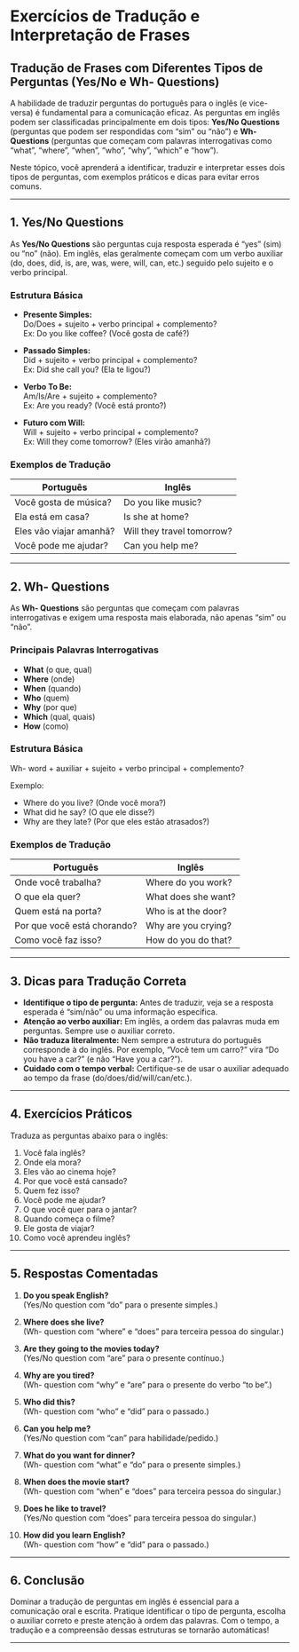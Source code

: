 
# Exercícios de Tradução e Interpretação de Frases  
## Tradução de Frases com Diferentes Tipos de Perguntas (Yes/No e Wh- Questions)

A habilidade de traduzir perguntas do português para o inglês (e vice-versa) é fundamental para a comunicação eficaz. As perguntas em inglês podem ser classificadas principalmente em dois tipos: **Yes/No Questions** (perguntas que podem ser respondidas com “sim” ou “não”) e **Wh- Questions** (perguntas que começam com palavras interrogativas como “what”, “where”, “when”, “who”, “why”, “which” e “how”).

Neste tópico, você aprenderá a identificar, traduzir e interpretar esses dois tipos de perguntas, com exemplos práticos e dicas para evitar erros comuns.

---

## 1. Yes/No Questions

As **Yes/No Questions** são perguntas cuja resposta esperada é “yes” (sim) ou “no” (não). Em inglês, elas geralmente começam com um verbo auxiliar (do, does, did, is, are, was, were, will, can, etc.) seguido pelo sujeito e o verbo principal.

### Estrutura Básica

- **Presente Simples:**  
  Do/Does + sujeito + verbo principal + complemento?  
  Ex: Do you like coffee? (Você gosta de café?)

- **Passado Simples:**  
  Did + sujeito + verbo principal + complemento?  
  Ex: Did she call you? (Ela te ligou?)

- **Verbo To Be:**  
  Am/Is/Are + sujeito + complemento?  
  Ex: Are you ready? (Você está pronto?)

- **Futuro com Will:**  
  Will + sujeito + verbo principal + complemento?  
  Ex: Will they come tomorrow? (Eles virão amanhã?)

### Exemplos de Tradução

| Português                        | Inglês                        |
|----------------------------------|-------------------------------|
| Você gosta de música?            | Do you like music?            |
| Ela está em casa?                | Is she at home?               |
| Eles vão viajar amanhã?          | Will they travel tomorrow?    |
| Você pode me ajudar?             | Can you help me?              |

---

## 2. Wh- Questions

As **Wh- Questions** são perguntas que começam com palavras interrogativas e exigem uma resposta mais elaborada, não apenas “sim” ou “não”.

### Principais Palavras Interrogativas

- **What** (o que, qual)
- **Where** (onde)
- **When** (quando)
- **Who** (quem)
- **Why** (por que)
- **Which** (qual, quais)
- **How** (como)

### Estrutura Básica

Wh- word + auxiliar + sujeito + verbo principal + complemento?

Exemplo:  
- Where do you live? (Onde você mora?)
- What did he say? (O que ele disse?)
- Why are they late? (Por que eles estão atrasados?)

### Exemplos de Tradução

| Português                        | Inglês                        |
|----------------------------------|-------------------------------|
| Onde você trabalha?              | Where do you work?            |
| O que ela quer?                  | What does she want?           |
| Quem está na porta?              | Who is at the door?           |
| Por que você está chorando?      | Why are you crying?           |
| Como você faz isso?              | How do you do that?           |

---

## 3. Dicas para Tradução Correta

- **Identifique o tipo de pergunta:** Antes de traduzir, veja se a resposta esperada é “sim/não” ou uma informação específica.
- **Atenção ao verbo auxiliar:** Em inglês, a ordem das palavras muda em perguntas. Sempre use o auxiliar correto.
- **Não traduza literalmente:** Nem sempre a estrutura do português corresponde à do inglês. Por exemplo, “Você tem um carro?” vira “Do you have a car?” (e não “Have you a car?”).
- **Cuidado com o tempo verbal:** Certifique-se de usar o auxiliar adequado ao tempo da frase (do/does/did/will/can/etc.).

---

## 4. Exercícios Práticos

Traduza as perguntas abaixo para o inglês:

1. Você fala inglês?
2. Onde ela mora?
3. Eles vão ao cinema hoje?
4. Por que você está cansado?
5. Quem fez isso?
6. Você pode me ajudar?
7. O que você quer para o jantar?
8. Quando começa o filme?
9. Ele gosta de viajar?
10. Como você aprendeu inglês?

---

## 5. Respostas Comentadas

1. **Do you speak English?**  
   (Yes/No question com “do” para o presente simples.)

2. **Where does she live?**  
   (Wh- question com “where” e “does” para terceira pessoa do singular.)

3. **Are they going to the movies today?**  
   (Yes/No question com “are” para o presente contínuo.)

4. **Why are you tired?**  
   (Wh- question com “why” e “are” para o presente do verbo “to be”.)

5. **Who did this?**  
   (Wh- question com “who” e “did” para o passado.)

6. **Can you help me?**  
   (Yes/No question com “can” para habilidade/pedido.)

7. **What do you want for dinner?**  
   (Wh- question com “what” e “do” para o presente simples.)

8. **When does the movie start?**  
   (Wh- question com “when” e “does” para terceira pessoa do singular.)

9. **Does he like to travel?**  
   (Yes/No question com “does” para terceira pessoa do singular.)

10. **How did you learn English?**  
    (Wh- question com “how” e “did” para o passado.)

---

## 6. Conclusão

Dominar a tradução de perguntas em inglês é essencial para a comunicação oral e escrita. Pratique identificar o tipo de pergunta, escolha o auxiliar correto e preste atenção à ordem das palavras. Com o tempo, a tradução e a compreensão dessas estruturas se tornarão automáticas!

---
```